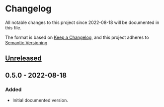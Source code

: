 # Changelog
All notable changes to this project since 2022-08-18 will be documented in this file.

The format is based on [Keep a Changelog](https://keepachangelog.com/en/1.0.0/),
and this project adheres to [Semantic Versioning](https://semver.org/spec/v2.0.0.html).

## [Unreleased]

## 0.5.0 - 2022-08-18
### Added
- Initial documented version.

[Unreleased]: https://github.com/ActiveEngagement/deployer/compare/v0.5.0...HEAD
